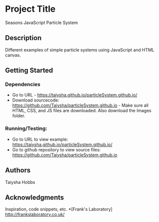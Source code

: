 # Project Title

Seasons JavaScript Particle System

## Description

Different examples of simple particle systems using JavaScript and HTML canvas.

## Getting Started

### Dependencies
* Go to URL - https://taiysha.github.io/particleSystem.github.io/
* Download sourcecode: https://github.com/Taiysha/particleSystem.github.io - Make sure all HTML, CSS, and JS files are downloaded. Also download the Images folder.

### Running/Testing:
* Go to URL to view example: https://taiysha.github.io/particleSystem.github.io/
* Go to github repository to view source files:  https://github.com/Taiysha/particleSystem.github.io


## Authors

Taiysha Hobbs

## Acknowledgments

Inspiration, code snippets, etc.
*[Frank's Laboratory] http://frankslaboratory.co.uk/

